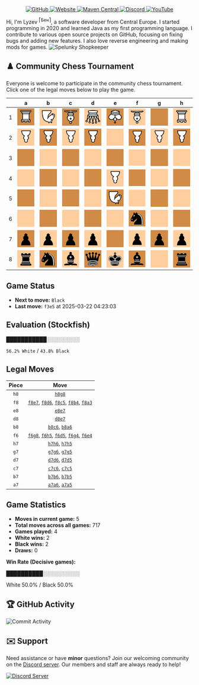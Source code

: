 <div align="center">
    <a href="https://github.com/Lyzev">
        <img src="https://wsrv.nl/?url=https://cdn.jsdelivr.net/npm/@intergrav/devins-badges@3.2.0/assets/cozy-minimal/available/github_vector.svg&w=64&h=64" alt="GitHub">
    </a>
    <a href="https://lyzev.dev">
        <img src="https://wsrv.nl/?url=https://cdn.jsdelivr.net/npm/@intergrav/devins-badges@3.2.0/assets/cozy-minimal/documentation/website_vector.svg&w=64&h=64" alt="Website">
    </a>
    <a href="https://central.sonatype.com/namespace/dev.lyzev.api">
        <img src="https://wsrv.nl/?url=https://cdn.jsdelivr.net/npm/@intergrav/devins-badges@3.2.0/assets/cozy-minimal/available/maven-central_vector.svg&w=64&h=64" alt="Maven Central">
    </a>
    <a href="https://lyzev.dev/discord">
        <img src="https://wsrv.nl/?url=https://cdn.jsdelivr.net/npm/@intergrav/devins-badges@3/assets/cozy-minimal/social/discord-plural_vector.svg&w=64&h=64" alt="Discord">
    </a>
    <a href="https://www.youtube.com/@lyzev">
        <img src="https://wsrv.nl/?url=https://cdn.jsdelivr.net/npm/@intergrav/devins-badges@3.2.0/assets/cozy-minimal/social/youtube-singular_vector.svg&w=64&h=64" alt="YouTube">
    </a>
</div>

[//]: # (23, 08 Mon 2021, 20:00:00)

Hi, I'm Lyzev <sup>⎡Бен⎤</sup>, a software developer from Central Europe. I started programming in 2020 and learned Java as my first programming language. I contribute to various open source projects on GitHub, focusing on fixing bugs and adding new features. I also love reverse engineering and making mods for games. ![Spelunky Shopkeeper](https://static.wikia.nocookie.net/spelunky/images/c/cd/Shopkeeper_HD.png/revision/latest/scale-to-height-down/18)

## :chess_pawn: Community Chess Tournament

Everyone is welcome to participate in the community chess tournament.
Click one of the legal moves below to play the game.

|   | a | b | c | d | e | f | g | h |
|---|---|---|---|---|---|---|---|---|
| 1 | ![R](chess/assets/img/dark/white/down/tower.svg) | ![N](chess/assets/img/light/white/down/horse.svg) | ![B](chess/assets/img/dark/white/down/bishop.svg) | ![Q](chess/assets/img/light/white/down/queen.svg) | ![K](chess/assets/img/dark/white/down/king.svg) | ![B](chess/assets/img/light/white/down/bishop.svg) | ![Square](chess/assets/img/dark/square.svg) | ![R](chess/assets/img/light/white/down/tower.svg) |
| 2 | ![P](chess/assets/img/light/white/down/pawn.svg) | ![P](chess/assets/img/dark/white/down/pawn.svg) | ![P](chess/assets/img/light/white/down/pawn.svg) | ![P](chess/assets/img/dark/white/down/pawn.svg) | ![Square](chess/assets/img/light/square.svg) | ![P](chess/assets/img/dark/white/down/pawn.svg) | ![P](chess/assets/img/light/white/down/pawn.svg) | ![P](chess/assets/img/dark/white/down/pawn.svg) |
| 3 | [![Square](chess/assets/img/dark/square.svg)](https://github.com/Lyzev/Lyzev/issues/new?title=chess%7Cf8a3&body=Click+%27Create%27+to+submit+this+move.) | ![Square](chess/assets/img/light/square.svg) | ![Square](chess/assets/img/dark/square.svg) | ![Square](chess/assets/img/light/square.svg) | ![Square](chess/assets/img/dark/square.svg) | ![Square](chess/assets/img/light/square.svg) | ![Square](chess/assets/img/dark/square.svg) | ![Square](chess/assets/img/light/square.svg) |
| 4 | ![Square](chess/assets/img/light/square.svg) | [![Square](chess/assets/img/dark/square.svg)](https://github.com/Lyzev/Lyzev/issues/new?title=chess%7Cf8b4&body=Click+%27Create%27+to+submit+this+move.) | ![Square](chess/assets/img/light/square.svg) | ![Square](chess/assets/img/dark/square.svg) | [![P](chess/assets/img/light/white/down/pawn.svg)](https://github.com/Lyzev/Lyzev/issues/new?title=chess%7Cf6e4&body=Click+%27Create%27+to+submit+this+move.) | ![Square](chess/assets/img/dark/square.svg) | [![Square](chess/assets/img/light/square.svg)](https://github.com/Lyzev/Lyzev/issues/new?title=chess%7Cf6g4&body=Click+%27Create%27+to+submit+this+move.) | ![Square](chess/assets/img/dark/square.svg) |
| 5 | [![Square](chess/assets/img/dark/square.svg)](https://github.com/Lyzev/Lyzev/issues/new?title=chess%7Ca7a5&body=Click+%27Create%27+to+submit+this+move.) | [![Square](chess/assets/img/light/square.svg)](https://github.com/Lyzev/Lyzev/issues/new?title=chess%7Cb7b5&body=Click+%27Create%27+to+submit+this+move.) | ![Square](chess/assets/img/dark/square.svg) | ![Square](chess/assets/img/light/square.svg) | ![N](chess/assets/img/dark/white/down/horse.svg) | ![Square](chess/assets/img/light/square.svg) | [![Square](chess/assets/img/dark/square.svg)](https://github.com/Lyzev/Lyzev/issues/new?title=chess%7Cg7g5&body=Click+%27Create%27+to+submit+this+move.) | ![Square](chess/assets/img/light/square.svg) |
| 6 | ![Square](chess/assets/img/light/square.svg) | [![Square](chess/assets/img/dark/square.svg)](https://github.com/Lyzev/Lyzev/issues/new?title=chess%7Cb7b6&body=Click+%27Create%27+to+submit+this+move.) | ![Square](chess/assets/img/light/square.svg) | ![Square](chess/assets/img/dark/square.svg) | ![Square](chess/assets/img/light/square.svg) | ![n](chess/assets/img/dark/black/up/horse.svg) | [![Square](chess/assets/img/light/square.svg)](https://github.com/Lyzev/Lyzev/issues/new?title=chess%7Cg7g6&body=Click+%27Create%27+to+submit+this+move.) | [![Square](chess/assets/img/dark/square.svg)](https://github.com/Lyzev/Lyzev/issues/new?title=chess%7Ch7h6&body=Click+%27Create%27+to+submit+this+move.) |
| 7 | ![p](chess/assets/img/dark/black/up/pawn.svg) | ![p](chess/assets/img/light/black/up/pawn.svg) | ![p](chess/assets/img/dark/black/up/pawn.svg) | ![p](chess/assets/img/light/black/up/pawn.svg) | ![Square](chess/assets/img/dark/square.svg) | ![p](chess/assets/img/light/black/up/pawn.svg) | ![p](chess/assets/img/dark/black/up/pawn.svg) | ![p](chess/assets/img/light/black/up/pawn.svg) |
| 8 | ![r](chess/assets/img/light/black/up/tower.svg) | ![n](chess/assets/img/dark/black/up/horse.svg) | ![b](chess/assets/img/light/black/up/bishop.svg) | ![q](chess/assets/img/dark/black/up/queen.svg) | ![k](chess/assets/img/light/black/up/king.svg) | ![b](chess/assets/img/dark/black/up/bishop.svg) | ![Square](chess/assets/img/light/square.svg) | ![r](chess/assets/img/dark/black/up/tower.svg) |

## Game Status

- **Next to move:** `Black`
- **Last move:** `f3e5` at 2025-03-22 04:23:03

## Evaluation (Stockfish)

███████████░░░░░░░░░

`56.2% White` / `43.8% Black`

## Legal Moves

| **Piece** | **Move** |
|:---------:|:--------:|
| `h8` | [`h8g8`](https://github.com/Lyzev/Lyzev/issues/new?title=chess%7Ch8g8&body=Click+%27Create%27+to+submit+this+move.) |
| `f8` | [`f8e7`](https://github.com/Lyzev/Lyzev/issues/new?title=chess%7Cf8e7&body=Click+%27Create%27+to+submit+this+move.), [`f8d6`](https://github.com/Lyzev/Lyzev/issues/new?title=chess%7Cf8d6&body=Click+%27Create%27+to+submit+this+move.), [`f8c5`](https://github.com/Lyzev/Lyzev/issues/new?title=chess%7Cf8c5&body=Click+%27Create%27+to+submit+this+move.), [`f8b4`](https://github.com/Lyzev/Lyzev/issues/new?title=chess%7Cf8b4&body=Click+%27Create%27+to+submit+this+move.), [`f8a3`](https://github.com/Lyzev/Lyzev/issues/new?title=chess%7Cf8a3&body=Click+%27Create%27+to+submit+this+move.) |
| `e8` | [`e8e7`](https://github.com/Lyzev/Lyzev/issues/new?title=chess%7Ce8e7&body=Click+%27Create%27+to+submit+this+move.) |
| `d8` | [`d8e7`](https://github.com/Lyzev/Lyzev/issues/new?title=chess%7Cd8e7&body=Click+%27Create%27+to+submit+this+move.) |
| `b8` | [`b8c6`](https://github.com/Lyzev/Lyzev/issues/new?title=chess%7Cb8c6&body=Click+%27Create%27+to+submit+this+move.), [`b8a6`](https://github.com/Lyzev/Lyzev/issues/new?title=chess%7Cb8a6&body=Click+%27Create%27+to+submit+this+move.) |
| `f6` | [`f6g8`](https://github.com/Lyzev/Lyzev/issues/new?title=chess%7Cf6g8&body=Click+%27Create%27+to+submit+this+move.), [`f6h5`](https://github.com/Lyzev/Lyzev/issues/new?title=chess%7Cf6h5&body=Click+%27Create%27+to+submit+this+move.), [`f6d5`](https://github.com/Lyzev/Lyzev/issues/new?title=chess%7Cf6d5&body=Click+%27Create%27+to+submit+this+move.), [`f6g4`](https://github.com/Lyzev/Lyzev/issues/new?title=chess%7Cf6g4&body=Click+%27Create%27+to+submit+this+move.), [`f6e4`](https://github.com/Lyzev/Lyzev/issues/new?title=chess%7Cf6e4&body=Click+%27Create%27+to+submit+this+move.) |
| `h7` | [`h7h6`](https://github.com/Lyzev/Lyzev/issues/new?title=chess%7Ch7h6&body=Click+%27Create%27+to+submit+this+move.), [`h7h5`](https://github.com/Lyzev/Lyzev/issues/new?title=chess%7Ch7h5&body=Click+%27Create%27+to+submit+this+move.) |
| `g7` | [`g7g6`](https://github.com/Lyzev/Lyzev/issues/new?title=chess%7Cg7g6&body=Click+%27Create%27+to+submit+this+move.), [`g7g5`](https://github.com/Lyzev/Lyzev/issues/new?title=chess%7Cg7g5&body=Click+%27Create%27+to+submit+this+move.) |
| `d7` | [`d7d6`](https://github.com/Lyzev/Lyzev/issues/new?title=chess%7Cd7d6&body=Click+%27Create%27+to+submit+this+move.), [`d7d5`](https://github.com/Lyzev/Lyzev/issues/new?title=chess%7Cd7d5&body=Click+%27Create%27+to+submit+this+move.) |
| `c7` | [`c7c6`](https://github.com/Lyzev/Lyzev/issues/new?title=chess%7Cc7c6&body=Click+%27Create%27+to+submit+this+move.), [`c7c5`](https://github.com/Lyzev/Lyzev/issues/new?title=chess%7Cc7c5&body=Click+%27Create%27+to+submit+this+move.) |
| `b7` | [`b7b6`](https://github.com/Lyzev/Lyzev/issues/new?title=chess%7Cb7b6&body=Click+%27Create%27+to+submit+this+move.), [`b7b5`](https://github.com/Lyzev/Lyzev/issues/new?title=chess%7Cb7b5&body=Click+%27Create%27+to+submit+this+move.) |
| `a7` | [`a7a6`](https://github.com/Lyzev/Lyzev/issues/new?title=chess%7Ca7a6&body=Click+%27Create%27+to+submit+this+move.), [`a7a5`](https://github.com/Lyzev/Lyzev/issues/new?title=chess%7Ca7a5&body=Click+%27Create%27+to+submit+this+move.) |

## Game Statistics

- **Moves in current game:** 5
- **Total moves across all games:** 717
- **Games played:** 4
- **White wins:** 2
- **Black wins:** 2
- **Draws:** 0

**Win Rate (Decisive games):**

██████████░░░░░░░░░░

White 50.0% / Black 50.0%


## :trophy: GitHub Activity

![Commit Activity](https://lyzev.dev/assets/img/Lyzev.svg)

## :envelope: Support

Need assistance or have **minor** questions? Join our welcoming community on
the [Discord server](https://lyzev.dev/discord). Our members and staff are always ready to help!

[![Discord Server](https://cdn.jsdelivr.net/npm/@intergrav/devins-badges@3/assets/cozy/social/discord-plural_vector.svg)](https://lyzev.dev/discord)
